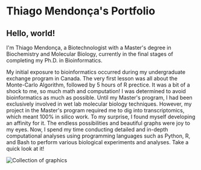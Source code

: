# Thiago Mendonça's Portfolio

## Hello, world!

I'm Thiago Mendonça, a Biotechnologist with a Master's degree in Biochemistry and Molecular Biology, currently in the final stages of completing my Ph.D. in Bioinformatics.

My initial exposure to bioinformatics occurred during my undergraduate exchange program in Canada. The very first lesson was all about the Monte-Carlo Algorithm, followed by 5 hours of R prectice. It was a bit of a shock to me, so much math and computation! I was determined to avoid bioinformatics as much as possible. Until my Master's program, I had been exclusively involved in wet lab molecular biology techniques. However, my project in the Master's program required me to dig into transcriptomics, which meant 100% in silico work. To my surprise, I found myself developing an affinity for it. The endless possibilities and beautiful graphs were joy to my eyes. Now, I spend my time conducting detailed and in-depth computational analyses using programming languages such as Python, R, and Bash to perform various biological experiments and analyses. Take a quick look at it!

![Collection of graphics](thiago22yow/bioinfo_portfolio/assets/1.svg)
